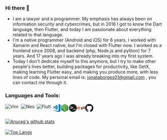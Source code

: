 ### Hi there 👋

- I am a lawyer and a programmer. My emphasis has always been on information security and cybercrimes, but in 2016 I got to know the Dart language, then Flutter, and today I am passionate about everything related to that language.
- I'm a native programmer (Android and iOS) for 6 years, I worked with Xamarin and React native, but I'm closed with Flutter now. I worked as a frontend since 2008, and backend (php, Node.js and python) for 7 years. And 17 years ago I was already breaking into my first system.
- Today I don't dedicate myself to this anymore, but I try to make other people's lives better, building packages for productivity, like GetX, making learning Flutter easy, and making you produce more, with less lines of code.
My personal email is: <jonataborges01@gmail.com> , you can contact me through it.

### Languages and Tools:

<img align="left" alt="Vim" width="50px" src="https://user-images.githubusercontent.com/60929919/89158026-22d86980-d58b-11ea-8103-6187ccc9bc46.gif" />
<img align="left" alt="Neovim" height=20px width="50px" src="https://user-images.githubusercontent.com/60929919/89158021-210ea600-d58b-11ea-80ba-52b0e11913d7.png" />
<img align="left" alt="Flutter" height=20px width="50px"  src="https://user-images.githubusercontent.com/60929919/89158591-ff61ee80-d58b-11ea-9305-969d9e92363a.png" />

<img align="left" alt="Visual Studio Code" width="26px" src="https://raw.githubusercontent.com/github/explore/80688e429a7d4ef2fca1e82350fe8e3517d3494d/topics/visual-studio-code/visual-studio-code.png" />

<img align="left" alt="Node.js" width="26px" src="https://raw.githubusercontent.com/github/explore/80688e429a7d4ef2fca1e82350fe8e3517d3494d/topics/nodejs/nodejs.png" />

<img align="left" alt="CLI" width="26px" src="https://raw.githubusercontent.com/github/explore/80688e429a7d4ef2fca1e82350fe8e3517d3494d/topics/terminal/terminal.png" />

<img align="left" alt="Git" width="26px" src="https://raw.githubusercontent.com/github/explore/80688e429a7d4ef2fca1e82350fe8e3517d3494d/topics/git/git.png" />

<img align="left" alt="GitHub" width="26px" src="https://raw.githubusercontent.com/github/explore/78df643247d429f6cc873026c0622819ad797942/topics/github/github.png" />

</br>
</br>

[![Anurag's github stats](https://github-readme-stats.vercel.app/api?username=jonataslaw&count_private=true&theme=buefy&show_icons=true)](https://github.com/jonataslaw)
</br>
</br>
[![Top Langs](https://github-readme-stats.vercel.app/api/top-langs/?username=jonataslaw&layout=compact)](https://github.com/jonataslaw/)
